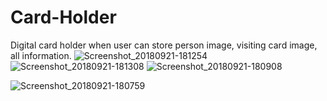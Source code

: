 # Card-Holder
Digital card holder when user can store person image, visiting card image, all information.
![Screenshot_20180921-181254](https://user-images.githubusercontent.com/14889029/56561436-17ee0580-65e2-11e9-965b-dbfe2e142315.png)
![Screenshot_20180921-181308](https://user-images.githubusercontent.com/14889029/56561454-23d9c780-65e2-11e9-8c96-13b22494abd2.png)
![Screenshot_20180921-180908](https://user-images.githubusercontent.com/14889029/56561478-35bb6a80-65e2-11e9-81bb-641257714a1e.png)

![Screenshot_20180921-180759](https://user-images.githubusercontent.com/14889029/56561497-410e9600-65e2-11e9-9e16-c987d3a3828b.png)
